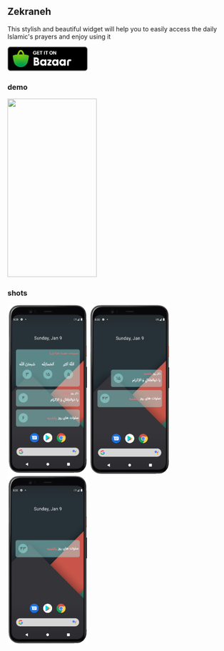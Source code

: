 ## Zekraneh
This stylish and beautiful widget will help you to easily access the daily Islamic's prayers and enjoy using it

<a href="https://cafebazaar.ir/app/ir.rezarasoulzadeh.zekraneh"> 
    <img alt="Zekraneh" src="/shots/bazaar.png"  width=180" height="55"> 
</a>

### demo
<img src="/demo/demo.gif" width="200" height="400" />

### shots
<p float="left">
    <img alt="Passengers" src="/shots/shot_1.png"  width="180" height="380"> 
    <img alt="Passengers" src="/shots/shot_2.png"  width="180" height="380">
    <img alt="Passengers" src="/shots/shot_3.png"  width="180" height="380"> 
</p>
